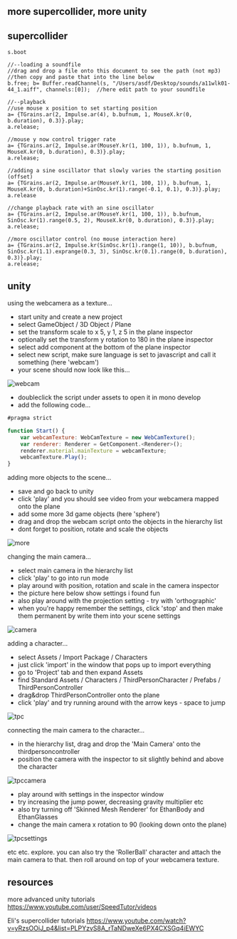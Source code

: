 more supercollider, more unity
--------------------

supercollider
--

```
s.boot

//--loading a soundfile
//drag and drop a file onto this document to see the path (not mp3)
//then copy and paste that into the line below
b.free; b= Buffer.readChannel(s, "/Users/asdf/Desktop/sounds/a11wlk01-44_1.aiff", channels:[0]);  //here edit path to your soundfile

//--playback
//use mouse x position to set starting position
a= {TGrains.ar(2, Impulse.ar(4), b.bufnum, 1, MouseX.kr(0, b.duration), 0.3)}.play;
a.release;

//mouse y now control trigger rate
a= {TGrains.ar(2, Impulse.ar(MouseY.kr(1, 100, 1)), b.bufnum, 1, MouseX.kr(0, b.duration), 0.3)}.play;
a.release;

//adding a sine oscillator that slowly varies the starting position (offset)
a= {TGrains.ar(2, Impulse.ar(MouseY.kr(1, 100, 1)), b.bufnum, 1, MouseX.kr(0, b.duration)+SinOsc.kr(1).range(-0.1, 0.1), 0.3)}.play;
a.release

//change playback rate with an sine oscillator
a= {TGrains.ar(2, Impulse.ar(MouseY.kr(1, 100, 1)), b.bufnum, SinOsc.kr(1).range(0.5, 2), MouseX.kr(0, b.duration), 0.3)}.play;
a.release;

//more oscillator control (no mouse interaction here)
a= {TGrains.ar(2, Impulse.kr(SinOsc.kr(1).range(1, 10)), b.bufnum, SinOsc.kr(1.1).exprange(0.3, 3), SinOsc.kr(0.1).range(0, b.duration), 0.3)}.play;
a.release;
```

unity
--

using the webcamera as a texture...

* start unity and create a new project
* select GameObject / 3D Object / Plane
* set the transform scale to  x 5, y 1, z 5 in the plane inspector
* optionally set the transform y rotation to 180 in the plane inspector
* select add component at the bottom of the plane inspector
* select new script, make sure language is set to javascript and call it something (here 'webcam')
* your scene should now look like this...

![webcam](01webcam.png?raw=true "webcam")

* doubleclick the script under assets to open it in mono develop
* add the following code...

```javascript
#pragma strict

function Start() {
    var webcamTexture: WebCamTexture = new WebCamTexture();
    var renderer: Renderer = GetComponent.<Renderer>();
    renderer.material.mainTexture = webcamTexture;
    webcamTexture.Play();
}
```

adding more objects to the scene...

* save and go back to unity
* click 'play' and you should see video from your webcamera mapped onto the plane
* add some more 3d game objects (here 'sphere')
* drag and drop the webcam script onto the objects in the hierarchy list
* dont forget to position, rotate and scale the objects

![more](02more.png?raw=true "more")

changing the main camera...

* select main camera in the hierarchy list
* click 'play' to go into run mode
* play around with position, rotation and scale in the camera inspector
* the picture here below show settings i found fun
* also play around with the projection setting - try with 'orthographic'
* when you're happy remember the settings, click 'stop' and then make them permanent by write them into your scene settings

![camera](03camera.png?raw=true "camera")

adding a character...

* select Assets / Import Package / Characters
* just click 'import' in the window that pops up to import everything
* go to 'Project' tab and then expand Assets
* find Standard Assets / Characters / ThirdPersonCharacter / Prefabs / ThirdPersonController
* drag&drop ThirdPersonController onto the plane
* click 'play' and try running around with the arrow keys - space to jump

![tpc](04tpc.png?raw=true "tpc")

connecting the main camera to the character...

* in the hierarchy list, drag and drop the 'Main Camera' onto the thirdpersoncontroller
* position the camera with the inspector to sit slightly behind and above the character

![tpccamera](05tpccamera.png?raw=true "tpccamera")

* play around with settings in the inspector window
* try increasing the jump power, decreasing gravity multiplier etc
* also try turning off 'Skinned Mesh Renderer' for EthanBody and EthanGlasses
* change the main camera x rotation to 90 (looking down onto the plane)

![tpcsettings](06tpcsettings.png?raw=true "tpcsettings")

etc etc. explore.
you can also try the 'RollerBall' character and attach the main camera to that. then roll around on top of your webcamera texture.

resources
--

more advanced unity tutorials <https://www.youtube.com/user/SpeedTutor/videos>

Eli's supercollider tutorials <https://www.youtube.com/watch?v=yRzsOOiJ_p4&list=PLPYzvS8A_rTaNDweXe6PX4CXSGq4iEWYC>
